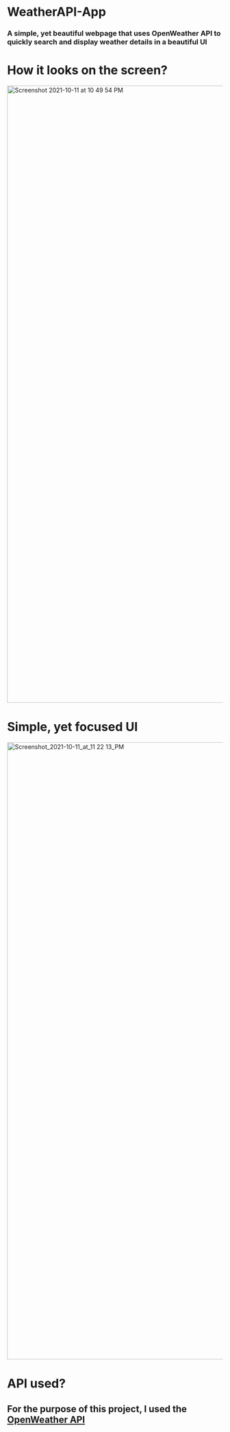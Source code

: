 # WeatherAPI-App
### A simple, yet beautiful webpage that uses OpenWeather API to quickly search and display weather details in a beautiful UI


# How it looks on the screen?


<img width="1440" alt="Screenshot 2021-10-11 at 10 49 54 PM" src="https://user-images.githubusercontent.com/80217130/136832410-202ff7db-6cbd-41e7-a6e7-edb113df0f2a.png">


# Simple, yet focused UI

<img width="1440" alt="Screenshot_2021-10-11_at_11 22 13_PM" src="https://user-images.githubusercontent.com/80217130/136834679-2c108424-2d4a-4aa5-9a6c-1872fc0b37ec.png">


# API used?
 ## For the purpose of this project, I used the [OpenWeather API](https://openweathermap.org/api)
